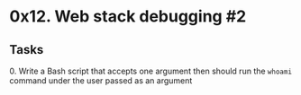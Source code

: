<h1>0x12. Web stack debugging #2</h1>
<h2>Tasks</h2>
<p>0. Write a Bash script that accepts one argument then should run the <code>whoami</code> command under the user passed as an argument</p>
